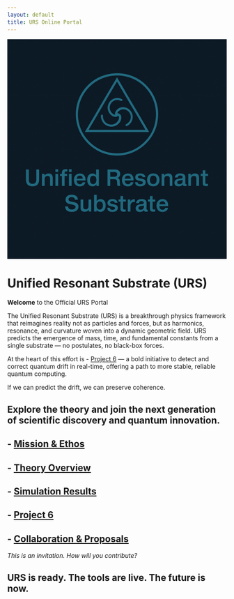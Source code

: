 ```yaml
---
layout: default
title: URS Online Portal
---
```

<img src="81696554-9054-40f2-b33e-857ec53e12c6.png" alt="URS Logo" width="800" style="display:block;margin:auto;" />




<link rel="stylesheet" href="/assets/custom.css">


# Unified Resonant Substrate (URS)
**Welcome** to the Official URS Portal

The Unified Resonant Substrate (URS) is a breakthrough physics framework that reimagines reality not as particles and forces, but as harmonics, resonance, and curvature woven into a dynamic geometric field. URS predicts the emergence of mass, time, and fundamental constants from a single substrate — no postulates, no black-box forces.

At the heart of this effort is - [Project 6](docs/Project6.md) — a bold initiative to detect and correct quantum drift in real-time, offering a path to more stable, reliable quantum computing.

If we can predict the drift, we can preserve coherence.


## Explore the theory and join the next generation of scientific discovery and quantum innovation.


## **- [Mission & Ethos](docs/mission.md)**
## **- [Theory Overview](docs/white-paper.md)**
## **- [Simulation Results](docs/validation.md)**
## **- [Project 6](docs/Project6.md)**
## **- [Collaboration & Proposals](templates/collaboration.md)**

*This is an invitation.
How will you contribute?*


## URS is ready. The tools are live. The future is now.
